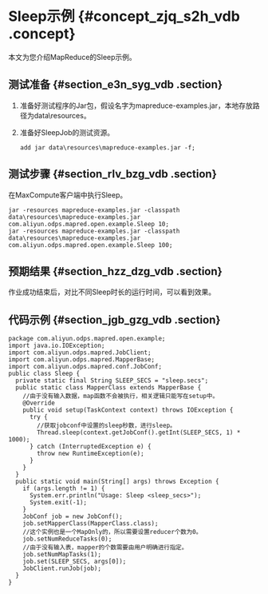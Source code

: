 # Sleep示例 {#concept_zjq_s2h_vdb .concept}

本文为您介绍MapReduce的Sleep示例。

## 测试准备 {#section_e3n_syg_vdb .section}

1.  准备好测试程序的Jar包，假设名字为mapreduce-examples.jar，本地存放路径为data\\resources。
2.  准备好SleepJob的测试资源。

    ``` {#codeblock_hgx_0x3_xjf}
    add jar data\resources\mapreduce-examples.jar -f;
    ```


## 测试步骤 {#section_rlv_bzg_vdb .section}

在MaxCompute客户端中执行Sleep。

``` {#codeblock_iop_pd3_i11}
jar -resources mapreduce-examples.jar -classpath data\resources\mapreduce-examples.jar 
com.aliyun.odps.mapred.open.example.Sleep 10;
jar -resources mapreduce-examples.jar -classpath data\resources\mapreduce-examples.jar 
com.aliyun.odps.mapred.open.example.Sleep 100;
```

## 预期结果 {#section_hzz_dzg_vdb .section}

作业成功结束后，对比不同Sleep时长的运行时间，可以看到效果。

## 代码示例 {#section_jgb_gzg_vdb .section}

``` {#codeblock_bd8_syc_xjf}
package com.aliyun.odps.mapred.open.example;
import java.io.IOException;
import com.aliyun.odps.mapred.JobClient;
import com.aliyun.odps.mapred.MapperBase;
import com.aliyun.odps.mapred.conf.JobConf;
public class Sleep {
  private static final String SLEEP_SECS = "sleep.secs";
  public static class MapperClass extends MapperBase {
    //由于没有输入数据，map函数不会被执行，相关逻辑只能写在setup中。
    @Override
    public void setup(TaskContext context) throws IOException {
      try {
        //获取jobconf中设置的sleep秒数，进行sleep。
        Thread.sleep(context.getJobConf().getInt(SLEEP_SECS, 1) * 1000);
      } catch (InterruptedException e) {
        throw new RuntimeException(e);
      }
    }
  }
  public static void main(String[] args) throws Exception {
    if (args.length != 1) {
      System.err.println("Usage: Sleep <sleep_secs>");
      System.exit(-1);
    }
    JobConf job = new JobConf();
    job.setMapperClass(MapperClass.class);
    //这个实例也是一个MapOnly的，所以需要设置reducer个数为0。
    job.setNumReduceTasks(0);
    //由于没有输入表，mapper的个数需要由用户明确进行指定。
    job.setNumMapTasks(1);
    job.set(SLEEP_SECS, args[0]);
    JobClient.runJob(job);
  }
}
```


